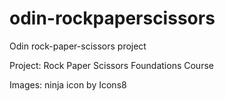 # odin-rockpaperscissors
Odin rock-paper-scissors project

Project: Rock Paper Scissors
Foundations Course

Images:
ninja icon by Icons8